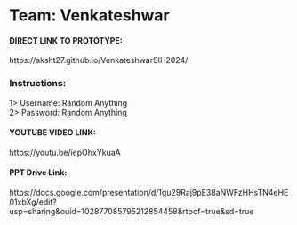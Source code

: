 # Team: Venkateshwar<br>
<h4>DIRECT LINK TO PROTOTYPE:</h4>https://aksht27.github.io/VenkateshwarSIH2024/<br>
<h3>Instructions:</h3>
1> Username: Random Anything<br>
2> Password: Random Anything<br>

<h4>YOUTUBE VIDEO LINK:</h4>https://youtu.be/iepOhxYkuaA
<h4>PPT Drive Link:</h4>https://docs.google.com/presentation/d/1gu29Raj9pE38aNWFzHHsTN4eHE01xbXg/edit?usp=sharing&ouid=102877085795212854458&rtpof=true&sd=true
